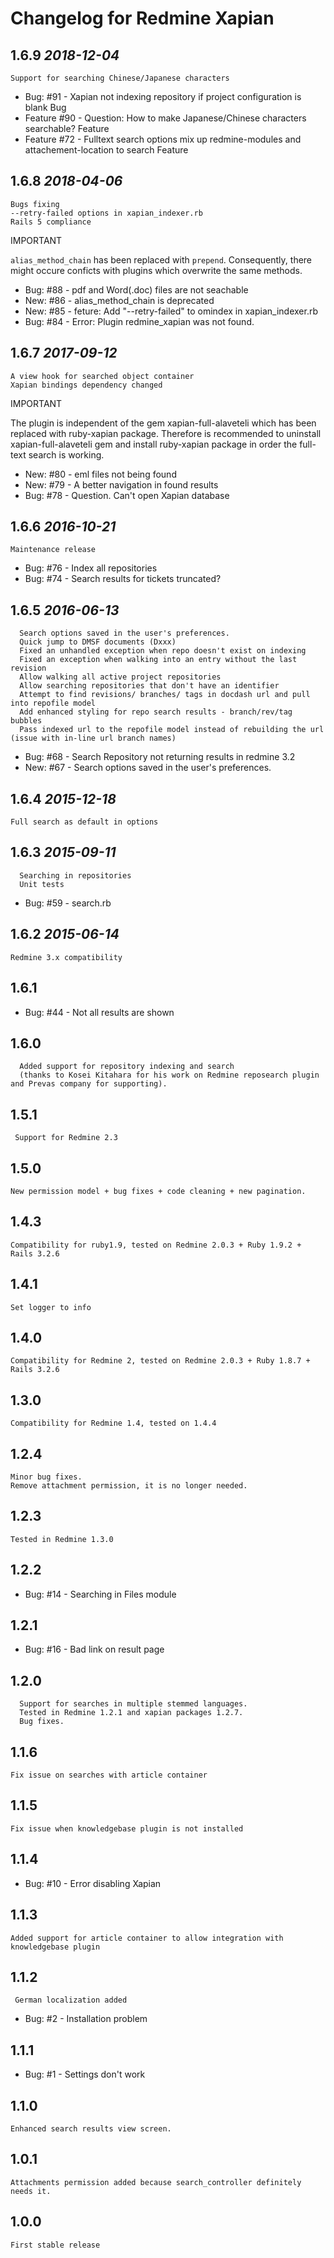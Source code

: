 Changelog for Redmine Xapian
==========================

1.6.9 *2018-12-04*
------------------

    Support for searching Chinese/Japanese characters
        
* Bug: #91 - Xapian not indexing repository if project configuration is blank Bug
* Feature #90 - Question: How to make Japanese/Chinese characters searchable? Feature
* Feature #72 - Fulltext search options mix up redmine-modules and attachement-location to search Feature

1.6.8 *2018-04-06*
------------------

    Bugs fixing
    --retry-failed options in xapian_indexer.rb
    Rails 5 compliance
    
IMPORTANT

 `alias_method_chain` has been replaced with `prepend`. Consequently, there might occure conficts with plugins 
which overwrite the same methods.     

* Bug: #88 - pdf and Word(.doc) files are not seachable
* New: #86 - alias_method_chain is deprecated
* New: #85 - feture: Add "--retry-failed" to omindex in xapian_indexer.rb
* Bug: #84 - Error: Plugin redmine_xapian was not found.
   

1.6.7 *2017-09-12*
------------------

    A view hook for searched object container
    Xapian bindings dependency changed

IMPORTANT

The plugin is independent of the gem xapian-full-alaveteli which has been replaced with ruby-xapian package. Therefore
is recommended to uninstall xapian-full-alaveteli gem and install ruby-xapian package in order the full-text search
is working.

* New: #80 - eml files not being found
* New: #79 - A better navigation in found results
* Bug: #78 - Question. Can't open Xapian database

1.6.6 *2016-10-21*
------------------

    Maintenance release

* Bug: #76 - Index all repositories
* Bug: #74 - Search results for tickets truncated?


1.6.5 *2016-06-13*
------------------

      Search options saved in the user's preferences.
      Quick jump to DMSF documents (Dxxx)
      Fixed an unhandled exception when repo doesn't exist on indexing
      Fixed an exception when walking into an entry without the last revision
      Allow walking all active project repositories
      Allow searching repositories that don't have an identifier
      Attempt to find revisions/ branches/ tags in docdash url and pull into repofile model
      Add enhanced styling for repo search results - branch/rev/tag bubbles
      Pass indexed url to the repofile model instead of rebuilding the url (issue with in-line url branch names)

* Bug: #68 - Search Repository not returning results in redmine 3.2
* New: #67 - Search options saved in the user's preferences.

1.6.4 *2015-12-18*
------------------

    Full search as default in options

1.6.3 *2015-09-11*
------------------

      Searching in repositories
      Unit tests

* Bug: #59 - search.rb

1.6.2 *2015-06-14*
------------------

    Redmine 3.x compatibility  

1.6.1
-----

* Bug: #44 - Not all results are shown 

1.6.0
-----

      Added support for repository indexing and search 
      (thanks to Kosei Kitahara for his work on Redmine reposearch plugin and Prevas company for supporting).

1.5.1
-----

     Support for Redmine 2.3

1.5.0
-----

    New permission model + bug fixes + code cleaning + new pagination.

1.4.3
-----

    Compatibility for ruby1.9, tested on Redmine 2.0.3 + Ruby 1.9.2 + Rails 3.2.6

1.4.1
-----

    Set logger to info

1.4.0
-----

    Compatibility for Redmine 2, tested on Redmine 2.0.3 + Ruby 1.8.7 + Rails 3.2.6

1.3.0
-----

    Compatibility for Redmine 1.4, tested on 1.4.4

1.2.4
-----

    Minor bug fixes. 
    Remove attachment permission, it is no longer needed.

1.2.3
-----

    Tested in Redmine 1.3.0

1.2.2
-----

* Bug: #14 - Searching in Files module 

1.2.1
-----

* Bug: #16 - Bad link on result page 

1.2.0
-----

      Support for searches in multiple stemmed languages. 
      Tested in Redmine 1.2.1 and xapian packages 1.2.7.
      Bug fixes.

1.1.6
-----

    Fix issue on searches with article container

1.1.5
-----

    Fix issue when knowledgebase plugin is not installed

1.1.4
-----

* Bug: #10 - Error disabling Xapian

1.1.3
-----

    Added support for article container to allow integration with knowledgebase plugin

1.1.2
-----

     German localization added

* Bug: #2 - Installation problem

1.1.1
-----

* Bug: #1 - Settings don't work 

1.1.0
-----

    Enhanced search results view screen.

1.0.1
-----

    Attachments permission added because search_controller definitely needs it.

1.0.0
-----

    First stable release